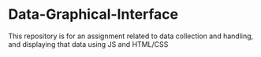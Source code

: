 # Data-Graphical-Interface
This repository is for an assignment related to data collection and handling, and displaying that data using JS and HTML/CSS
